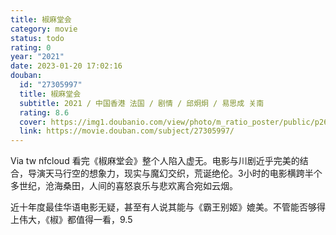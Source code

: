 ```yaml
---
title: 椒麻堂会
category: movie
status: todo
rating: 0
year: "2021"
date: 2023-01-20 17:02:16
douban:
  id: "27305997"
  title: 椒麻堂会
  subtitle: 2021 / 中国香港 法国 / 剧情 / 邱炯炯 / 易思成 关南
  rating: 8.6
  cover: https://img1.doubanio.com/view/photo/m_ratio_poster/public/p2666413657.jpg
  link: https://movie.douban.com/subject/27305997/
---
```


Via tw nfcloud 看完《椒麻堂会》整个人陷入虚无。电影与川剧近乎完美的结合，导演天马行空的想象力，现实与魔幻交织，荒诞绝伦。3小时的电影横跨半个多世纪，沧海桑田，人间的喜怒哀乐与悲欢离合宛如云烟。

近十年度最佳华语电影无疑，甚至有人说其能与《霸王别姬》媲美。不管能否够得上伟大，《椒》都值得一看，9.5
